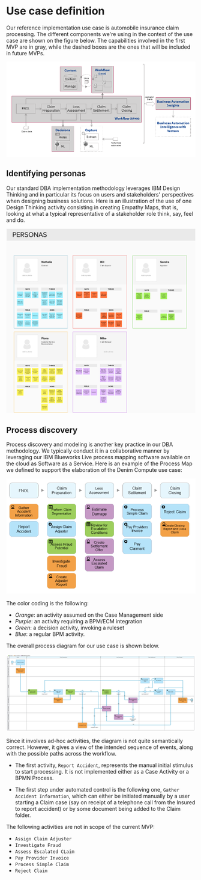 # Use case definition

Our reference implementation use case is automobile insurance claim processing.  The different components we're using in the context of the use case are shown on the figure below. The capabilities involved in the first MVP are in gray, while the dashed boxes are the ones that will be included in future MVPs.

![Component diagram](./images/component-diagram.png "Component diagram")

## Identifying personas
Our standard DBA implementation methodology leverages IBM Design Thinking and in particular its focus on users and stakeholders' perspectives when designing business solutions. Here is an illustration of the use of one Design Thinking activity consisting in creating Empathy Maps, that is, looking at what a typical representative of a stakeholder role think, say, feel and do.

![Personas empathy maps](./images/empathy-maps.png "Personas empathy maps")

## Process discovery
Process discovery and modeling is another key practice in our DBA methodology. We typically conduct it in a collaborative manner by leveraging our IBM Blueworks Live process mapping software available on the cloud as Software as a Service. Here is an example of the Process Map we defined to support the elaboration of the Denim Compute use case:

![Process discovery map](./images/discovery-map.png "Process discovery map")

The color coding is the following:

- *Orange*: an activity assumed on the Case Management side
- *Purple*: an activity requiring a BPM/ECM integration
- *Green*: a decision activity, invoking  a ruleset
- *Blue*: a regular BPM activity.

The overall process diagram for our use case is shown below. 

![Process diagram](./images/process-diagram.png)

Since it involves ad-hoc activities, the diagram is not quite semantically correct. However, it gives a view of the intended sequence of events, along with the possible paths across the workflow.

- The first activity, `Report Accident`, represents the manual initial stimulus to start processing. It is not implemented either as a Case Activity or a BPMN Process.

- The first step under automated control is the following one, `Gather Accident Information`, which can either be initiated manually by a user starting a Claim case (say on receipt of a telephone call from the Insured to report accident) or by some document being added to the Claim folder.

The following activities are not in scope of the current MVP:

- `Assign Claim Adjuster`
- `Investigate Fraud`
- `Assess Escalated CLaim`
- `Pay Provider Invoice`
- `Process Simple Claim`
- `Reject Claim`
